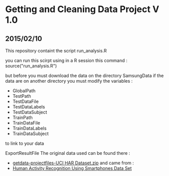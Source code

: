 # Getting and Cleaning Data Project V 1.0
## 2015/02/10

This repository containt the script run_analysis.R 

you can run this scirpt using in a R session this command : source("run_analysis.R") 

but before you must download the data on the directory SamsungData
if the data are on another directory you must modify the variables :
- GlobalPath 
- TestPath   
- TestDataFile    
- TestDataLabels  
- TestDataSubject 
- TrainPath        
- TrainDataFile    
- TrainDataLabels  
- TrainDataSubject 

to link to your data

ExportResultFile 
The original data used can be found there :
* <a href="https://d396qusza40orc.cloudfront.net/getdata%2Fprojectfiles%2FUCI%20HAR%20Dataset.zip">getdata-projectfiles-UCI HAR Dataset.zip</a> 
and came from :
* <a href="http://archive.ics.uci.edu/ml/datasets/Human+Activity+Recognition+Using+Smartphones">Human Activity Recognition Using Smartphones Data Set </a>

